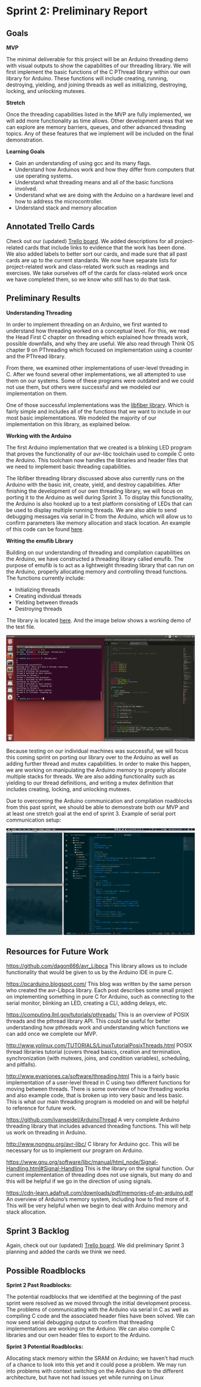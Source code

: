 # Sprint 2: Preliminary Report

## Goals

**MVP**

The minimal deliverable for this project will be an Arduino threading demo with visual outputs to show the capabilities of our threading library. We will first implement the basic functions of the C PThread library within our own library for Arduino. These functions will include creating, running, destroying, yielding, and joining threads as well as initializing, destroying, locking, and unlocking mutexes.

**Stretch**

Once the threading capabilities listed in the MVP are fully implemented, we will add more functionality as time allows. Other development areas that we can explore are memory barriers, queues, and other advanced threading topics. Any of these features that we implement will be included on the final demonstration.

**Learning Goals**

* Gain an understanding of using gcc and its many flags.
* Understand how Arduinos work and how they differ from computers that use operating systems.
* Understand what threading means and all of the basic functions involved.
* Understand what we are doing with the Arduino on a hardware level and how to address the microcontroller.
* Understand stack and memory allocation

## Annotated Trello Cards

Check out our (updated) [Trello board](https://trello.com/b/3wvm9Qzs/softsysesotericemus). We added descriptions for all project-related cards that include links to evidence that the work has been done. We also added labels to better sort our cards, and made sure that all past cards are up to the current standards. We now have separate lists for project-related work and class-related work such as readings and exercises. We take ourselves off of the cards for class-related work once we have completed them, so we know who still has to do that task.

## Preliminary Results

**Understanding Threading**

In order to implement threading on an Arduino, we first wanted to understand how threading worked on a conceptual level. For this, we read the Head First C chapter on threading which explained how threads work, possible downfalls, and why they are useful. We also read through Think OS chapter 9 on PThreading which focused on implementation using a counter and the PThread library.

From there, we examined other implementations of user-level threading in C. After we found several other implementations, we all attempted to use them on our systems. Some of these programs were outdated and we could not use them, but others were successful and we modeled our implementation on them.

One of those successful implementations was the [libfiber library](http://www.evanjones.ca/software/threading.html). Which is fairly simple and includes all of the functions that we want to include in our most basic implementations. We modeled the majority of our implementation on this library, as explained below.

**Working with the Arduino**

The first Arduino implementation that we created is a blinking LED program that proves the functionality of our avr-libc toolchain used to compile C onto the Arduino.  This toolchain now handles the libraries and header files that we need to implement basic threading capabilities.

The libfiber threading library discussed above also currently runs on the Arduino with the basic init, create, yield, and destroy capabilities.  After finishing the development of our own threading library, we will focus on porting it to the Arduino as well during Sprint 3. To display this functionality, the Arduino is also hooked up to a test platform consisting of LEDs that can be used to display multiple running threads.  We are also able to send debugging messages via serial in C from the Arduino, which will allow us to confirm parameters like memory allocation and stack location. An example of this code can be found [here](https://github.com/hannahtwiggsmith/SoftSysEsotericEmus/tree/master/hannah_sandbox/serial_test).

**Writing the emufib Library**

Building on our understanding of threading and compilation capabilities on the Arduino, we have constructed a threading library called emufib.  The purpose of emufib is to act as a lightweight threading library that can run on the Arduino, properly allocating memory and controlling thread functions.  The functions currently include:

* Initializing threads
* Creating individual threads
* Yielding between threads
* Destroying threads

The library is located [here](https://github.com/hannahtwiggsmith/SoftSysEsotericEmus/tree/master/emufib).  And the image below shows a working demo of the test file.

![emufib Library Results](./images/emufib.png "Working example of the emufib library.")

Because testing on our individual machines was successful, we will focus this coming sprint on porting our library over to the Arduino as well as adding further thread and mutex capabilities.  In order to make this happen, we are working on manipulating the Arduino memory to properly allocate multiple stacks for threads.  We are also adding functionality such as yielding to our thread definitions, and writing a mutex definition that includes creating, locking, and unlocking mutexes.

Due to overcoming the Arduino communication and compilation roadblocks from this past sprint, we should be able to demonstrate both our MVP and at least one stretch goal at the end of sprint 3.
Example of serial port communication setup:

![Serial port communication](./images/serial.jpg "Serial port communication.")

## Resources for Future Work

https://github.com/dagon666/avr_Libpca
This library allows us to include functionality that would be given to us by the Arduino IDE in pure C.

https://pcarduino.blogspot.com/
This blog was written by the same person who created the avr-Libpca library. Each post describes some small project on implementing something in pure C for Arduino, such as connecting to the serial monitor, blinking an LED, creating a CLI, adding delays, etc.

https://computing.llnl.gov/tutorials/pthreads/
This is an overview of POSIX threads and the pthread library API. This could be useful for better understanding how pthreads work and understanding which functions we can add once we complete our MVP.

http://www.yolinux.com/TUTORIALS/LinuxTutorialPosixThreads.html
POSIX thread libraries tutorial (covers thread basics, creation and termination, synchronization (with mutexes, joins, and condition variables), scheduling, and pitfalls).

http://www.evanjones.ca/software/threading.html
This is a fairly basic implementation of a user-level thread in C using two different functions for moving between threads. There is some overview of how threading works and also example code, that is broken up into very basic and less basic. This is what our main threading program is modeled on and will be helpful to reference for future work.

https://github.com/ivanseidel/ArduinoThread
A very complete Arduino threading library that includes advanced threading functions. This will help us work on threading in Arduino.

http://www.nongnu.org/avr-libc/
C library for Arduino gcc. This will be necessary for us to implement our program on Arduino.

https://www.gnu.org/software/libc/manual/html_node/Signal-Handling.html#Signal-Handling
This is the library on the signal function. Our current implementation of threading does not use signals, but many do and this will be helpful if we go in the direction of using signals.

https://cdn-learn.adafruit.com/downloads/pdf/memories-of-an-arduino.pdf
An overview of Arduino’s memory system, including how to find more of it. This will be very helpful when we begin to deal with Arduino memory and stack allocation.

## Sprint 3 Backlog

Again, check out our (updated) [Trello board](https://trello.com/b/3wvm9Qzs/softsysesotericemus). We did preliminary Sprint 3 planning and added the cards we think we need.

## Possible Roadblocks

**Sprint 2 Past Roadblocks:**

The potential roadblocks that we identified at the beginning of the past sprint were resolved as we moved through the initial development process.  The problems of communicating with the Arduino via serial in C as well as compiling C code and the associated header files have been solved.  We can now send serial debugging output to confirm that threading implementations are working on the Arduino.  We can also compile C libraries and our own header files to export to the Arduino.

**Sprint 3 Potential Roadblocks:**

Allocating stack memory within the SRAM on Arduino; we haven’t had much of a chance to look into this yet and it could pose a problem.
We may run into problems with context switching on the Arduino due to the different architecture, but have not had issues yet while running on Linux
